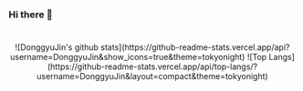 ### Hi there 👋

#
<div align="center">
![DonggyuJin's github stats](https://github-readme-stats.vercel.app/api?username=DonggyuJin&show_icons=true&theme=tokyonight)
![Top Langs](https://github-readme-stats.vercel.app/api/top-langs/?username=DonggyuJin&layout=compact&theme=tokyonight)
</div>
